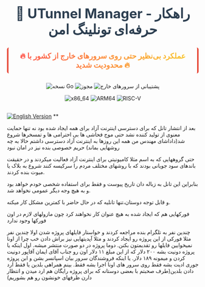 <h1 align="center" style="font-size: 2.5em; margin-bottom: 15px; color: #2c3e50;">🚀 UTunnel Manager - راهکار حرفه‌ای تونلینگ امن</h1>

<h3 align="center" style="font-size: 1.4em; background: linear-gradient(90deg, #ff4d4d, #f9cb28); -webkit-background-clip: text; -webkit-text-fill-color: transparent; margin-bottom: 25px; padding: 10px; border-radius: 5px; border-left: 4px solid #e74c3c; border-right: 4px solid #e74c3c;">
🔥 عملکرد بی‌نظیر حتی روی سرورهای خارج از کشور با محدودیت شدید 🔥
</h3>


<div align="center" style="margin-bottom: 30px;">
  <img src="https://img.shields.io/badge/Go-1.21+-blue?style=for-the-badge&logo=go" alt="نسخه Go">
  <img src="https://img.shields.io/badge/License-MIT-green?style=for-the-badge&logo=opensourceinitiative" alt="مجوز">
  <img src="https://img.shields.io/badge/Foreign_Servers-Supported-orange?style=for-the-badge&logo=serverless" alt="پشتیبانی از سرورهای خارج">
  
  <!-- دکمه‌های معماری‌های پشتیبانی شده -->
  <div style="margin-top: 15px;">
    <img src="https://img.shields.io/badge/x86_64-Supported-success?style=flat-square&logo=amd" alt="x86_64">
    <img src="https://img.shields.io/badge/ARM64-Supported-success?style=flat-square&logo=arm" alt="ARM64">
    <img src="https://img.shields.io/badge/RISC_V-Experimental-yellow?style=flat-square&logo=riscv" alt="RISC-V">
  </div>
</div>

[![English Version](https://img.shields.io/badge/README_English-FFA500?style=for-the-badge&logo=bookstack&logoColor=white)](./README-EN.md)
**

بعد از انتشار تانل که برای دسترسی اینترنت آزاد برای همه ایجاد  شده بود نه تنها حمایت معنوی از تولید کننده نشد حتی موج فحاشی ها بی احترامی ها  و تمسخرها شروع شد(داداشای مهندس من همه این روزها به اینترنت آزاد دسترسی داشتم حالا به چه روشهایی بماند)
حریم خصوصی بنده نیز در امان نبود


حتی گروههایی که به اسم مثلا کامیونیتی برای اینترنت آزاد فعالیت میکردند و در حقیقت  باندهای سود جویانی بودند که با روشهای مختلف مردم را سرکیسه کنند شروع به بلاک یا میوت بنده کردند.

بنابراین این تانل به زباله دان تاریخ پیوست و فقط برای استفاده شخصی خودم خواهد بود و به هیچ وجه دیگر عمومی نخواهد شد.

و قابل توجه دوستان،تنها تانلیه که در حال حاضر با کمترین مشکل کار میکنه.

فورکهایی هم که ایجاد شده به هیچ عنوان کار نخواهند کرد چون مازولهای لازم در اون فورکها وجود ندارد


چندین نفر به تلگرام بنده مراجعه کردند و خواستار فایلهای پروژه شدن 
اولا چندین نفر مثلا فورکی از این پروژه رو ایجاد کردند و مثلا آپدیتهایی نیز براش دادن  خب چرا از اونا نمیخوایین فایلها رو تقدیمتون بکنن.
دوما پروژه در دو صورت منتشر میشه.
اول اینکه یا پروژه دونیت بشه ۲۰۰ دلار که از این مبلغ ۱۱ دلار اون رو جناب آقای ایمان آقاپور دونیت کردن و میمونه ۱۸۹ دلار.
یا اینکه فروشندگان سرور بیان اسپانسر بشن و ابن پروژه جوری ادیت بشه فقط روی سرور های اونا اجرا بشه فقط.
بینم همراهی بلدین یا فقط ارد دادن بلدین(طرف صحبتم با بعضی دوستانه که برای پروژه رایگان هم ارد میدن و انتظار دارن ظرفهای خونشون رو هم بشوریم)



